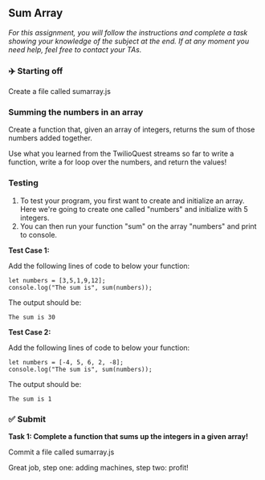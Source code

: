 ## Sum Array

*For this assignment, you will follow the instructions and complete a task showing your knowledge of the subject at the end. If at any moment you need help, feel free to contact your TAs.*

### :airplane: Starting off

Create a file called sumarray.js

### Summing the numbers in an array

Create a function that, given an array of integers, returns the sum of those numbers added together.

Use what you learned from the TwilioQuest streams so far to write a function, write a for loop over the numbers, and return the values!

### Testing

1. To test your program, you first want to create and initialize an array. Here we're going to create one called "numbers" and initialize with 5 integers.
2. You can then run your function "sum" on the array "numbers" and print to console.

**Test Case 1:**

Add the following lines of code to below your function:
```
let numbers = [3,5,1,9,12];
console.log("The sum is", sum(numbers));
```
The output should be:
```
The sum is 30
```

**Test Case 2:**

Add the following lines of code to below your function:
```
let numbers = [-4, 5, 6, 2, -8];
console.log("The sum is", sum(numbers));
```
The output should be:
```
The sum is 1
```

### ✅ Submit

**Task 1: Complete a function that sums up the integers in a given array!**

Commit a file called sumarray.js

Great job, step one: adding machines, step two: profit!
